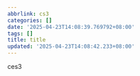 ```yaml
---
abbrlink: cs3
categories: []
date: '2025-04-23T14:08:39.769792+08:00'
tags: []
title: title
updated: '2025-04-23T14:08:42.233+08:00'
---
```

ces3

